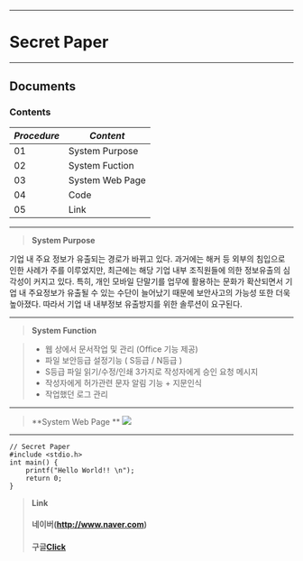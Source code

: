 ***********************


Secret Paper
======

***********************

Documents
-------------


### Contents

 *Procedure*|  *Content*|
-------- | ---
01 | System Purpose |
02 | System Fuction  |
03 | System Web Page |
04 | Code |
05 | Link |
***********************


> **System Purpose**
> 
기업 내 주요 정보가 유출되는 경로가 바뀌고 있다. 
과거에는 해커 등 외부의 침입으로 인한 사례가 주를 이루었지만, 
최근에는 해당 기업 내부 조직원들에 의한 정보유출의 심각성이 커지고 있다. 특히, 개인 모바일 단말기를 업무에 활용하는 문화가 확산되면서 기업 내 주요정보가 유출될 수 있는 수단이 늘어났기 때문에 보안사고의 가능성 또한 더욱 높아졌다. 따라서 기업 내 내부정보 유출방지를 위한 솔루션이 요구된다.

***********************


> **System Function**

> - 웹 상에서 문서작업 및 관리 (Office 기능 제공)
> - 파일 보안등급 설정기능 ( S등급 / N등급 )
> - S등급  파일 읽기/수정/인쇄 3가지로 작성자에게 승인 요청 메시지
> - 작성자에게 허가관련 문자 알림 기능 + 지문인식
> - 작업했던 로그 관리
> 

***********************
> **System Web Page **
![](http://postfiles1.naver.net/20151104_288/k120cj_1446608160873ScQxl_PNG/3.PNG)


***********************
```
// Secret Paper
#include <stdio.h>
int main() {
	printf("Hello World!! \n");
	return 0;
}
```

> **Link**
> #### <i class="icon-folder-open"></i> 네이버(http://www.naver.com)
> #### <i class="icon-folder-open"></i> 구글[Click][1]
[1]:http://www.google.com

